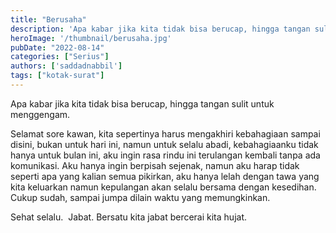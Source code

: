 ```yaml
---
title: "Berusaha"
description: 'Apa kabar jika kita tidak bisa berucap, hingga tangan sulit untuk menggengam. Selamat sore kawan, kita sepertinya harus mengakhiri kebahagiaan sampai disini,'
heroImage: '/thumbnail/berusaha.jpg'
pubDate: "2022-08-14"
categories: ["Serius"]
authors: ['saddadnabbil']
tags: ["kotak-surat"]
---
```


Apa kabar jika kita tidak bisa berucap, hingga tangan sulit untuk menggengam.

Selamat sore kawan, kita sepertinya harus mengakhiri kebahagiaan sampai disini, bukan untuk hari ini, namun untuk selalu abadi, kebahagiaanku tidak hanya untuk bulan ini, aku ingin rasa rindu ini terulangan kembali tanpa ada komunikasi. Aku hanya ingin berpisah sejenak, namun aku harap tidak seperti apa yang kalian semua pikirkan, aku hanya lelah dengan tawa yang kita keluarkan namun kepulangan akan selalu bersama dengan kesedihan. Cukup sudah, sampai jumpa dilain waktu yang memungkinkan.

Sehat selalu.  Jabat. Bersatu kita jabat bercerai kita hujat.
